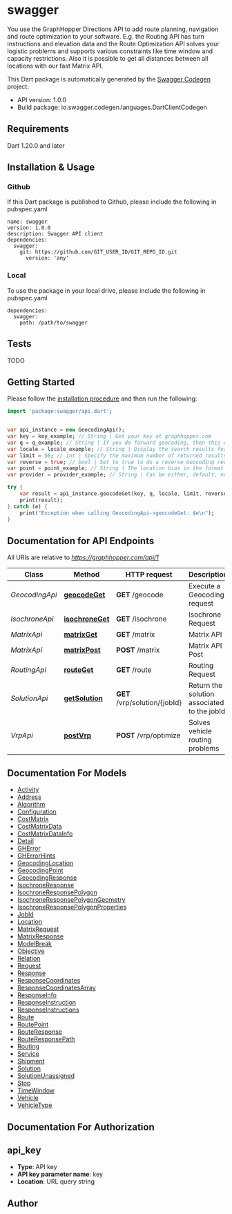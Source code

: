 # swagger
You use the GraphHopper Directions API to add route planning, navigation and route optimization to your software. E.g. the Routing API has turn instructions and elevation data and the Route Optimization API solves your logistic problems and supports various constraints like time window and capacity restrictions. Also it is possible to get all distances between all locations with our fast Matrix API.

This Dart package is automatically generated by the [Swagger Codegen](https://github.com/swagger-api/swagger-codegen) project:

- API version: 1.0.0
- Build package: io.swagger.codegen.languages.DartClientCodegen

## Requirements

Dart 1.20.0 and later

## Installation & Usage

### Github
If this Dart package is published to Github, please include the following in pubspec.yaml
```
name: swagger
version: 1.0.0
description: Swagger API client
dependencies:
  swagger:
    git: https://github.com/GIT_USER_ID/GIT_REPO_ID.git
      version: 'any'
```

### Local
To use the package in your local drive, please include the following in pubspec.yaml
```
dependencies:
  swagger:
    path: /path/to/swagger
```

## Tests

TODO

## Getting Started

Please follow the [installation procedure](#installation--usage) and then run the following:

```dart
import 'package:swagger/api.dart';


var api_instance = new GeocodingApi();
var key = key_example; // String | Get your key at graphhopper.com
var q = q_example; // String | If you do forward geocoding, then this would be a textual description of the address you are looking for
var locale = locale_example; // String | Display the search results for the specified locale. Currently French (fr), English (en), German (de) and Italian (it) are supported. If the locale wasn't found the default (en) is used.
var limit = 56; // int | Specify the maximum number of returned results
var reverse = true; // bool | Set to true to do a reverse Geocoding request, see point parameter
var point = point_example; // String | The location bias in the format 'latitude,longitude' e.g. point=45.93272,11.58803
var provider = provider_example; // String | Can be either, default, nominatim, opencagedata

try {
    var result = api_instance.geocodeGet(key, q, locale, limit, reverse, point, provider);
    print(result);
} catch (e) {
    print("Exception when calling GeocodingApi->geocodeGet: $e\n");
}

```

## Documentation for API Endpoints

All URIs are relative to *https://graphhopper.com/api/1*

Class | Method | HTTP request | Description
------------ | ------------- | ------------- | -------------
*GeocodingApi* | [**geocodeGet**](docs//GeocodingApi.md#geocodeget) | **GET** /geocode | Execute a Geocoding request
*IsochroneApi* | [**isochroneGet**](docs//IsochroneApi.md#isochroneget) | **GET** /isochrone | Isochrone Request
*MatrixApi* | [**matrixGet**](docs//MatrixApi.md#matrixget) | **GET** /matrix | Matrix API
*MatrixApi* | [**matrixPost**](docs//MatrixApi.md#matrixpost) | **POST** /matrix | Matrix API Post
*RoutingApi* | [**routeGet**](docs//RoutingApi.md#routeget) | **GET** /route | Routing Request
*SolutionApi* | [**getSolution**](docs//SolutionApi.md#getsolution) | **GET** /vrp/solution/{jobId} | Return the solution associated to the jobId
*VrpApi* | [**postVrp**](docs//VrpApi.md#postvrp) | **POST** /vrp/optimize | Solves vehicle routing problems


## Documentation For Models

 - [Activity](docs//Activity.md)
 - [Address](docs//Address.md)
 - [Algorithm](docs//Algorithm.md)
 - [Configuration](docs//Configuration.md)
 - [CostMatrix](docs//CostMatrix.md)
 - [CostMatrixData](docs//CostMatrixData.md)
 - [CostMatrixDataInfo](docs//CostMatrixDataInfo.md)
 - [Detail](docs//Detail.md)
 - [GHError](docs//GHError.md)
 - [GHErrorHints](docs//GHErrorHints.md)
 - [GeocodingLocation](docs//GeocodingLocation.md)
 - [GeocodingPoint](docs//GeocodingPoint.md)
 - [GeocodingResponse](docs//GeocodingResponse.md)
 - [IsochroneResponse](docs//IsochroneResponse.md)
 - [IsochroneResponsePolygon](docs//IsochroneResponsePolygon.md)
 - [IsochroneResponsePolygonGeometry](docs//IsochroneResponsePolygonGeometry.md)
 - [IsochroneResponsePolygonProperties](docs//IsochroneResponsePolygonProperties.md)
 - [JobId](docs//JobId.md)
 - [Location](docs//Location.md)
 - [MatrixRequest](docs//MatrixRequest.md)
 - [MatrixResponse](docs//MatrixResponse.md)
 - [ModelBreak](docs//ModelBreak.md)
 - [Objective](docs//Objective.md)
 - [Relation](docs//Relation.md)
 - [Request](docs//Request.md)
 - [Response](docs//Response.md)
 - [ResponseCoordinates](docs//ResponseCoordinates.md)
 - [ResponseCoordinatesArray](docs//ResponseCoordinatesArray.md)
 - [ResponseInfo](docs//ResponseInfo.md)
 - [ResponseInstruction](docs//ResponseInstruction.md)
 - [ResponseInstructions](docs//ResponseInstructions.md)
 - [Route](docs//Route.md)
 - [RoutePoint](docs//RoutePoint.md)
 - [RouteResponse](docs//RouteResponse.md)
 - [RouteResponsePath](docs//RouteResponsePath.md)
 - [Routing](docs//Routing.md)
 - [Service](docs//Service.md)
 - [Shipment](docs//Shipment.md)
 - [Solution](docs//Solution.md)
 - [SolutionUnassigned](docs//SolutionUnassigned.md)
 - [Stop](docs//Stop.md)
 - [TimeWindow](docs//TimeWindow.md)
 - [Vehicle](docs//Vehicle.md)
 - [VehicleType](docs//VehicleType.md)


## Documentation For Authorization


## api_key

- **Type**: API key
- **API key parameter name**: key
- **Location**: URL query string


## Author





